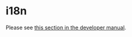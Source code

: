 # i18n

Please see [this section in the developer manual](../doc/developer_manual/standards/how-to-handle-localization.md).
